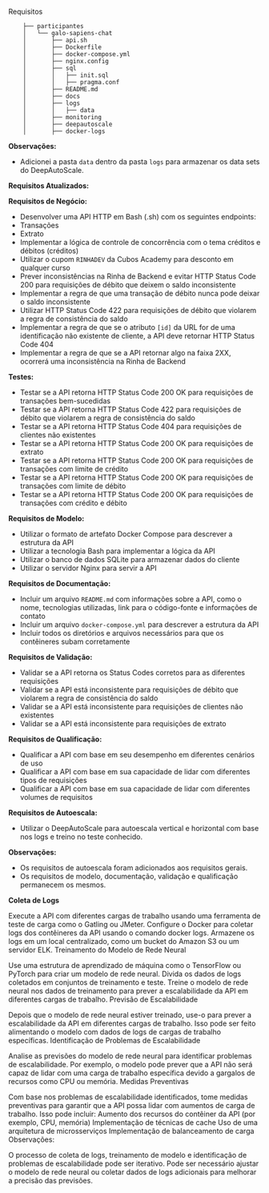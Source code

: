 Requisitos

        ├── participantes
        │   └── galo-sapiens-chat
        │       ├── api.sh
        │       ├── Dockerfile
        │       ├── docker-compose.yml
        │       ├── nginx.config
        │       ├── sql
        │       │   ├── init.sql
        │       │   ├── pragma.conf
        │       ├── README.md
        │       ├── docs
        │       ├── logs
        │       │   ├── data
        │       ├── monitoring
        │       ├── deepautoscale
        │       ├── docker-logs


**Observações:**

* Adicionei a pasta `data` dentro da pasta `logs` para armazenar os data sets do DeepAutoScale.

**Requisitos Atualizados:**

**Requisitos de Negócio:**

* Desenvolver uma API HTTP em Bash (.sh) com os seguintes endpoints:
* Transações
* Extrato
* Implementar a lógica de controle de concorrência com o tema créditos e débitos (créditos)
* Utilizar o cupom `RINHADEV` da Cubos Academy para desconto em qualquer curso
* Prever inconsistências na Rinha de Backend e evitar HTTP Status Code 200 para requisições de débito que deixem o saldo inconsistente
* Implementar a regra de que uma transação de débito nunca pode deixar o saldo inconsistente
* Utilizar HTTP Status Code 422 para requisições de débito que violarem a regra de consistência do saldo
* Implementar a regra de que se o atributo `[id]` da URL for de uma identificação não existente de cliente, a API deve retornar HTTP Status Code 404
* Implementar a regra de que se a API retornar algo na faixa 2XX, ocorrerá uma inconsistência na Rinha de Backend

**Testes:**

* Testar se a API retorna HTTP Status Code 200 OK para requisições de transações bem-sucedidas
* Testar se a API retorna HTTP Status Code 422 para requisições de débito que violarem a regra de consistência do saldo
* Testar se a API retorna HTTP Status Code 404 para requisições de clientes não existentes
* Testar se a API retorna HTTP Status Code 200 OK para requisições de extrato
* Testar se a API retorna HTTP Status Code 200 OK para requisições de transações com limite de crédito
* Testar se a API retorna HTTP Status Code 200 OK para requisições de transações com limite de débito
* Testar se a API retorna HTTP Status Code 200 OK para requisições de transações com crédito e débito

**Requisitos de Modelo:**

* Utilizar o formato de artefato Docker Compose para descrever a estrutura da API
* Utilizar a tecnologia Bash para implementar a lógica da API
* Utilizar o banco de dados SQLite para armazenar dados do cliente
* Utilizar o servidor Nginx para servir a API

**Requisitos de Documentação:**

* Incluir um arquivo `README.md` com informações sobre a API, como o nome, tecnologias utilizadas, link para o código-fonte e informações de contato
* Incluir um arquivo `docker-compose.yml` para descrever a estrutura da API
* Incluir todos os diretórios e arquivos necessários para que os contêineres subam corretamente

**Requisitos de Validação:**

* Validar se a API retorna os Status Codes corretos para as diferentes requisições
* Validar se a API está inconsistente para requisições de débito que violarem a regra de consistência do saldo
* Validar se a API está inconsistente para requisições de clientes não existentes
* Validar se a API está inconsistente para requisições de extrato

**Requisitos de Qualificação:**

* Qualificar a API com base em seu desempenho em diferentes cenários de uso
* Qualificar a API com base em sua capacidade de lidar com diferentes tipos de requisições
* Qualificar a API com base em sua capacidade de lidar com diferentes volumes de requisitos

**Requisitos de Autoescala:**

* Utilizar o DeepAutoScale para autoescala vertical e horizontal com base nos logs e treino no teste conhecido.

**Observações:**

* Os requisitos de autoescala foram adicionados aos requisitos gerais.
* Os requisitos de modelo, documentação, validação e qualificação permanecem os mesmos.

**Coleta de Logs**

Execute a API com diferentes cargas de trabalho usando uma ferramenta de teste de carga como o Gatling ou JMeter.
Configure o Docker para coletar logs dos contêineres da API usando o comando docker logs.
Armazene os logs em um local centralizado, como um bucket do Amazon S3 ou um servidor ELK.
Treinamento do Modelo de Rede Neural

Use uma estrutura de aprendizado de máquina como o TensorFlow ou PyTorch para criar um modelo de rede neural.
Divida os dados de logs coletados em conjuntos de treinamento e teste.
Treine o modelo de rede neural nos dados de treinamento para prever a escalabilidade da API em diferentes cargas de trabalho.
Previsão de Escalabilidade

Depois que o modelo de rede neural estiver treinado, use-o para prever a escalabilidade da API em diferentes cargas de trabalho.
Isso pode ser feito alimentando o modelo com dados de logs de cargas de trabalho específicas.
Identificação de Problemas de Escalabilidade

Analise as previsões do modelo de rede neural para identificar problemas de escalabilidade.
Por exemplo, o modelo pode prever que a API não será capaz de lidar com uma carga de trabalho específica devido a gargalos de recursos como CPU ou memória.
Medidas Preventivas

Com base nos problemas de escalabilidade identificados, tome medidas preventivas para garantir que a API possa lidar com aumentos de carga de trabalho.
Isso pode incluir:
Aumento dos recursos do contêiner da API (por exemplo, CPU, memória)
Implementação de técnicas de cache
Uso de uma arquitetura de microsserviços
Implementação de balanceamento de carga
Observações:

O processo de coleta de logs, treinamento de modelo e identificação de problemas de escalabilidade pode ser iterativo.
Pode ser necessário ajustar o modelo de rede neural ou coletar dados de logs adicionais para melhorar a precisão das previsões.